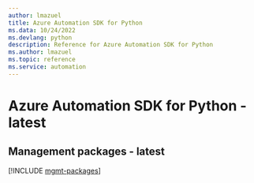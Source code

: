 ```yaml
---
author: lmazuel
title: Azure Automation SDK for Python
ms.data: 10/24/2022
ms.devlang: python
description: Reference for Azure Automation SDK for Python
ms.author: lmazuel
ms.topic: reference
ms.service: automation
---
```

# Azure Automation SDK for Python - latest

## Management packages - latest
[!INCLUDE [mgmt-packages](automation-mgmt-index.md)]